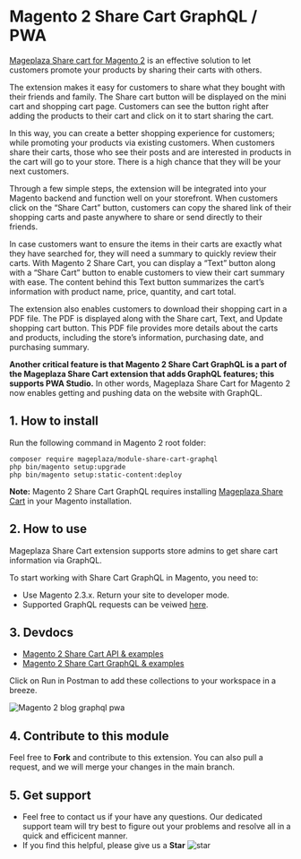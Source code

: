 # Magento 2 Share Cart GraphQL / PWA

[Mageplaza Share cart for Magento 2](https://www.mageplaza.com/magento-2-share-cart/) is an effective solution to let customers promote your products by sharing their carts with others. 

The extension makes it easy for customers to share what they bought with their friends and family. The Share cart button will be displayed on the mini cart and shopping cart page. Customers can see the button right after adding the products to their cart and click on it to start sharing the cart. 

In this way, you can create a better shopping experience for customers; while promoting your products via existing customers. When customers share their carts, those who see their posts and are interested in products in the cart will go to your store. There is a high chance that they will be your next customers. 

Through a few simple steps, the extension will be integrated into your Magento backend and function well on your storefront. When customers click on the “Share Cart” button, customers can copy the shared link of their shopping carts and paste anywhere to share or send directly to their friends. 

In case customers want to ensure the items in their carts are exactly what they have searched for, they will need a summary to quickly review their carts. With Magento 2 Share Cart, you can display a “Text” button along with a “Share Cart” button to enable customers to view their cart summary with ease. The content behind this Text button summarizes the cart’s information with product name, price, quantity, and cart total. 

The extension also enables customers to download their shopping cart in a PDF file. The PDF is displayed along with the Share cart, Text, and Update shopping cart button. This PDF file provides more details about the carts and products, including the store’s information, purchasing date, and purchasing summary. 

**Another critical feature is that Magento 2 Share Cart GraphQL is a part of the Mageplaza Share Cart extension that adds GraphQL features; this supports PWA Studio.** In other words, Mageplaza Share Cart for Magento 2 now enables getting and pushing data on the website with GraphQL.


## 1. How to install

Run the following command in Magento 2 root folder:

```
composer require mageplaza/module-share-cart-graphql
php bin/magento setup:upgrade
php bin/magento setup:static-content:deploy
```

**Note:** Magento 2 Share Cart GraphQL requires installing [Mageplaza Share Cart](https://www.mageplaza.com/magento-2-share-cart/) in your Magento installation.

## 2. How to use

Mageplaza Share Cart extension supports store admins to get share cart information via GraphQL. 

To start working with Share Cart GraphQL in Magento, you need to: 
- Use Magento 2.3.x. Return your site to developer mode. 
- Supported GraphQL requests can be veiwed [here](https://documenter.getpostman.com/view/10589000/SzRxXrGB?version=latest).

## 3. Devdocs

- [Magento 2 Share Cart API & examples](https://documenter.getpostman.com/view/10589000/SzRxXrGA?version=latest)
- [Magento 2 Share Cart GraphQL & examples](https://documenter.getpostman.com/view/10589000/SzRxXrGB?version=latest)

Click on Run in Postman to add these collections to your workspace in a breeze. 

![Magento 2 blog graphql pwa](https://i.imgur.com/lhsXlUR.gif)

## 4. Contribute to this module

Feel free to **Fork** and contribute to this extension. 
You can also pull a request, and we will merge your changes in the main branch.

## 5. Get support 

- Feel free to contact us if your have any questions. Our dedicated support team will try best to figure out your problems and resolve all in a quick and efficicent manner. 
- If you find this helpful, please give us a **Star** ![star](https://i.imgur.com/S8e0ctO.png)










